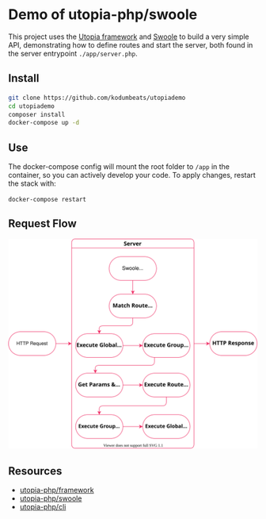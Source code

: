 # Demo of utopia-php/swoole

This project uses the [Utopia framework](https://github.com/utopia-php/framework) and [Swoole](https://github.com/utopia-php/swoole) to build a very simple API, demonstrating how to define routes and start the server, both found in the server entrypoint `./app/server.php`.

## Install
```bash
git clone https://github.com/kodumbeats/utopiademo
cd utopiademo
composer install
docker-compose up -d
```

## Use
The docker-compose config will mount the root folder to `/app` in the container, so you can actively develop your code. To apply changes, restart the stack with:

  `docker-compose restart`

## Request Flow
![Request Flow](images/requestflow.drawio.svg)

## Resources

- [utopia-php/framework](https://github.com/utopia-php/framework)
- [utopia-php/swoole](https://github.com/utopia-php/swoole)
- [utopia-php/cli](https://github.com/utopia-php/cli)
